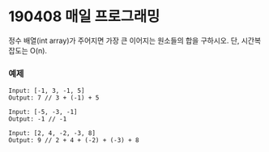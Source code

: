 # 190408 매일 프로그래밍
정수 배열(int array)가 주어지면 가장 큰 이어지는 원소들의 합을 구하시오.
단, 시간복잡도는 O(n).


### 예제
```
Input: [-1, 3, -1, 5]
Output: 7 // 3 + (-1) + 5
```

```
Input: [-5, -3, -1]
Output: -1 // -1
```

```
Input: [2, 4, -2, -3, 8]
Output: 9 // 2 + 4 + (-2) + (-3) + 8
```